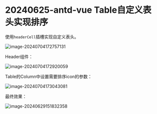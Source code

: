 # 20240625-antd-vue Table自定义表头实现排序

使用`headerCell`插槽实现自定义表头。

![image-20240704172757131](https://s2.loli.net/2024/07/04/gdwRieoIlusHYfL.png)

Header组件：

![image-20240704172920059](https://s2.loli.net/2024/07/04/tycJdUIqh8ZjYLk.png)

Table的Column中设置需要排序icon的参数：

![image-20240704173043081](https://s2.loli.net/2024/07/04/HTt1v8Cwai3lQeJ.png)

最终效果：

![image-20240629151832358](C:\Users\WuShiLi\AppData\Roaming\Typora\typora-user-images\image-20240629151832358.png)